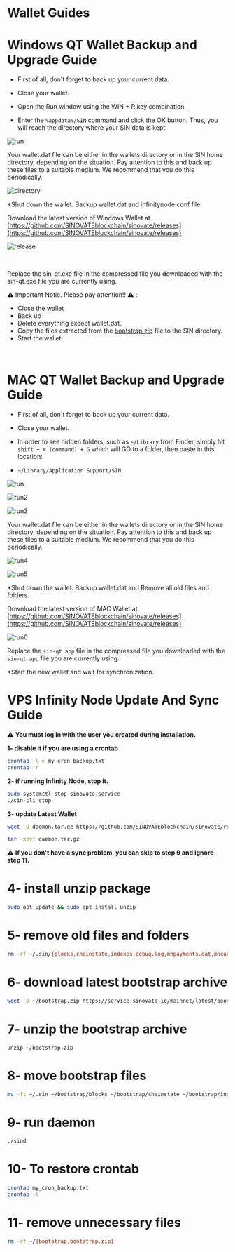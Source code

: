 # Wallet Guides


# Windows QT Wallet Backup and Upgrade Guide

* First of all, don't forget to back up your current data.

* Close your wallet.

* Open the Run window using the WIN + R key combination.


* Enter the `%appdata%/SIN` command and click the OK button. Thus, you will reach the directory where your SIN data is kept.

![run](assets/img/misc/run.png)
 

Your wallet.dat file can be either in the wallets directory or in the SIN home directory, depending on the situation. Pay attention to this and back up these files to a suitable medium. We recommend that you do this periodically.

  
![directory](assets/img/misc/directory.png)

*Shut down the wallet. Backup wallet.dat and infinitynode.conf file.


Download the latest version of Windows Wallet at [https://github.com/SINOVATEblockchain/sinovate/releases](https://github.com/SINOVATEblockchain/sinovate/releases)
 

![release](assets/img/misc/release.png)


<br>
 
 Replace the sin-qt.exe file in the compressed file you downloaded with the sin-qt.exe file you are currently using.

:warning: Important Notic. Please pay attention!! :warning: :

- Close the wallet
- Back up
- Delete everything except wallet.dat.
- Copy the files extracted from the [bootstrap.zip](https://service.sinovate.io/mainnet/latest/bootstrap.zip) file to the SIN directory.
- Start the wallet.
 
<br>


# MAC QT Wallet Backup and Upgrade Guide

* First of all, don't forget to back up your current data.

* Close your wallet.

* In order to see hidden folders, such as `~/Library` from Finder, simply hit `shift + ⌘ (command) + G` which will GO to a folder, then paste in this location:


* ```~/Library/Application Support/SIN```

![run](assets/img/misc/mac_backup01.png)

![run2](assets/img/misc/mac_backup02.png)

![run3](assets/img/misc/mac_backup03.png)
 

Your wallet.dat file can be either in the wallets directory or in the SIN home directory, depending on the situation. Pay attention to this and back up these files to a suitable medium. We recommend that you do this periodically.

  
![run4](assets/img/misc/mac_backup04.png)

![run5](assets/img/misc/mac_backup05.png)

*Shut down the wallet. Backup wallet.dat and Remove all old files and folders. 


Download the latest version of MAC Wallet at [https://github.com/SINOVATEblockchain/sinovate/releases](https://github.com/SINOVATEblockchain/sinovate/releases)
 

![run6](assets/img/misc/mac_backup06.png)
  

Replace the `sin-qt app` file in the compressed file you downloaded with the `sin-qt app` file you are currently using.

*Start the new wallet and wait for synchronization.



# VPS Infinity Node Update And Sync Guide

:warning: **You must log in with the user you created during installation.**

**1- disable it if you are using a crontab**
```bash
crontab -l > my_cron_backup.txt
crontab -r
```

**2- if running Infinity Node, stop it.**
```bash
sudo systemctl stop sinovate.service
./sin-cli stop
```

**3- update Latest Wallet** 
```bash
wget -O daemon.tar.gz https://github.com/SINOVATEblockchain/sinovate/releases/latest/download/daemon.tar.gz

tar -xzvf daemon.tar.gz
```
:warning: **If you don't have a sync problem, you can skip to step 9 and ignore step 11.**
# 4- install unzip package
```bash
sudo apt update && sudo apt install unzip
```
# 5- remove old files and folders
```bash
rm -rf ~/.sin/{blocks,chainstate,indexes,debug.log,mnpayments.dat,mncache.dat,banlist.dat,peers.dat,netfulfilled.dat,governance.dat,fee_estimates.dat}
```

# 6- download latest bootstrap archive
```bash
wget -O ~/bootstrap.zip https://service.sinovate.io/mainnet/latest/bootstrap.zip
```

# 7- unzip the bootstrap archive
```
unzip ~/bootstrap.zip
```

# 8- move bootstrap files
```bash
mv -ft ~/.sin ~/bootstrap/blocks ~/bootstrap/chainstate ~/bootstrap/indexes ~/bootstrap/infinitynode*.dat
```

# 9- run daemon 
```bash
./sind
```

# 10- To restore crontab

```bash
crontab my_cron_backup.txt
crontab -l
```

# 11- remove unnecessary files
```bash
rm -rf ~/{bootstrap,bootstrap.zip}
```

